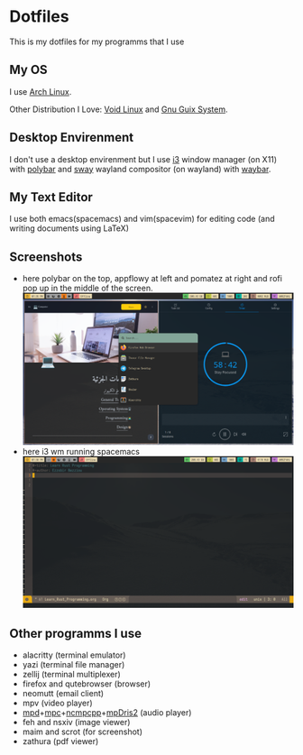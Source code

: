 # Dotfiles
This is my dotfiles for my programms that I use

## My OS

I use [Arch Linux](https://archlinux.org/).

Other Distribution I Love: [Void Linux](https://voidlinux.org/) and [Gnu Guix System](https://guix.gnu.org/).

## Desktop Envirenment

I don't use a desktop envirenment but I use [i3](https://i3wm.org/) window manager (on X11) with [polybar](https://github.com/polybar/polybar) and [sway](https://swaywm.org/) wayland compositor (on wayland) with [waybar](https://github.com/Alexays/Waybar).

## My Text Editor

I use both emacs(spacemacs) and vim(spacevim) for editing code (and writing documents using LaTeX)

## Screenshots

- here polybar on the top, appflowy at left and pomatez at right and rofi pop up in the middle of the screen. 
![screenshot for i3  wm running polybar, appflwoy and pomatez](./screenshots/appflowy_pomatez_rofimenu.png "i3 running appflowy")
- here i3 wm running spacemacs
![screenshot for i3  wm running spacemacs](./screenshots/spacemacs.png "i3 running spacemacs")




## Other programms I use

- alacritty (terminal emulator)
- yazi (terminal file manager)
- zellij (terminal multiplexer)
- firefox and qutebrowser (browser)
- neomutt (email client)
- mpv (video player)
- [mpd](https://github.com/MusicPlayerDaemon/MPD)+[mpc](https://github.com/MusicPlayerDaemon/mpc)+[ncmpcpp](https://github.com/ncmpcpp/ncmpcpp)+[mpDris2](https://github.com/eonpatapon/mpDris2) (audio player)
- feh and nsxiv (image viewer)
- maim and scrot (for screenshot)
- zathura (pdf viewer)

